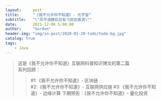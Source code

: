 ```yaml
---
layout:     post
title:      "《我不允许你不知道》- 元宇宙"
subtitle:   "\"风平浪静后总有刁民在拨浪\""
date:       2021-12-06 5:00:00
author:     "Gordon"
header-img: "img/in-post/2020-01-20-todo/todo-bg.jpg"
catalog: true
tags:
    - Java
---
```


> 这是《我不允许你不知道》互联网科普知识博文的第二篇   
> 系列回顾：
>>  #1:《我不允许你不知道》- 区块链   	
>>  #2:《我不允许你不知道》- 互联网供应链
>>  #3:《我不允许你不知道》- 边缘计算 
> 下期预告：《我不允许你不知道》- 量化投资



